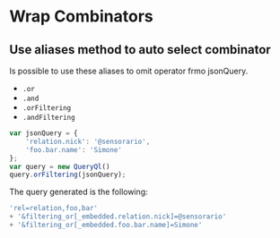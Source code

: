 # Wrap Combinators

## Use aliases method to auto select combinator

Is possible to use these aliases to omit operator frmo jsonQuery.

 - `.or`
 - `.and`
 - `.orFiltering`
 - `.andFiltering`

```javascript
var jsonQuery = {
    'relation.nick': '@sensorario',
    'foo.bar.name': 'Simone'
};
var query = new QueryQl()
query.orFiltering(jsonQuery);
```

The query generated is the following:

```javascript
'rel=relation,foo,bar'
+ '&filtering_or[_embedded.relation.nick]=@sensorario'
+ '&filtering_or[_embedded.foo.bar.name]=Simone'
```
